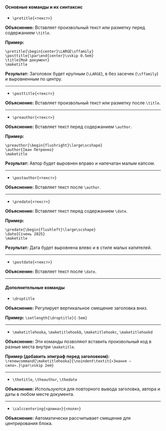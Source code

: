 #### Основные команды и их синтаксис

- `\pretitle{<текст>}`

**Объяснение:**
Вставляет произвольный текст или разметку перед содержанием `\title`.

**Пример:**
```
\pretitle{\begin{center}\LARGE\sffamily}
\posttitle{\par\end{center}\vskip 0.5em}
\title{Мой документ}
\maketitle
```

**Результат:** Заголовок будет крупным (`\LARGE`), в без засечек (`\sffamily`) и выровненным по центру.

---

- `\posttitle{<текст>}`

**Объяснение:**
Вставляет произвольный текст или разметку после `\title`.

---

- `\preauthor{<текст>}`

**Объяснение:**
Вставляет текст перед содержанием `\author`.

**Пример:**
```
\preauthor{\begin{flushright}\large\scshape}
\author{Іван Петренко}
\maketitle
```

**Результат:** Автор будет выровнен вправо и напечатан малым капсом.

---

- `\postauthor{<текст>}`

**Объяснение:**
Вставляет текст после `\author`.

---

- `\predate{<текст>}`

**Объяснение:**
Вставляет текст перед содержанием `\date`.

**Пример:**
```
\predate{\begin{flushleft}\large\scshape}
\date{Січень 2025}
\maketitle
```

**Результат:** Дата будет выровнена влево и в стиле малых капителей.

---

- `\postdate{<текст>}`

**Объяснение:**
Вставляет текст после `\date`.

---

#### Дополнительные команды

- `\droptitle`

**Объяснение:**
Регулирует вертикальное смещение заголовка вниз.

**Пример:**
`\setlength{\droptitle}{-5em}`

---

- `\maketitlehooka`, `\maketitlehookb`, `\maketitlehookc`, `\maketitlehookd`

**Объяснение:**
Эти команды позволяют вставить произвольный код в разные места внутри `\maketitle`.

**Пример (добавить эпиграф перед заголовком):**
`\renewcommand{\maketitlehooka}{\noindent\textit{«Знання – сила».}\par\vskip 2em}`

---

- `\thetitle`, `\theauthor`, `\thedate`

**Объяснение:**
Используются для повторного вывода заголовка, автора и даты в любом месте документа.

---

- `\calccentering{<длина>}{<поля>}`

**Объяснение:**
Автоматически рассчитывает смещение для центрирования блока.